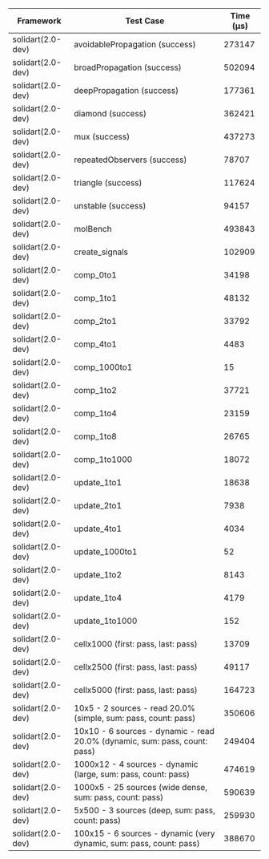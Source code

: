 | Framework | Test Case | Time (μs) |
| --- | --- | --- |
| solidart(2.0-dev) | avoidablePropagation (success) | 273147 |
| solidart(2.0-dev) | broadPropagation (success) | 502094 |
| solidart(2.0-dev) | deepPropagation (success) | 177361 |
| solidart(2.0-dev) | diamond (success) | 362421 |
| solidart(2.0-dev) | mux (success) | 437273 |
| solidart(2.0-dev) | repeatedObservers (success) | 78707 |
| solidart(2.0-dev) | triangle (success) | 117624 |
| solidart(2.0-dev) | unstable (success) | 94157 |
| solidart(2.0-dev) | molBench | 493843 |
| solidart(2.0-dev) | create_signals | 102909 |
| solidart(2.0-dev) | comp_0to1 | 34198 |
| solidart(2.0-dev) | comp_1to1 | 48132 |
| solidart(2.0-dev) | comp_2to1 | 33792 |
| solidart(2.0-dev) | comp_4to1 | 4483 |
| solidart(2.0-dev) | comp_1000to1 | 15 |
| solidart(2.0-dev) | comp_1to2 | 37721 |
| solidart(2.0-dev) | comp_1to4 | 23159 |
| solidart(2.0-dev) | comp_1to8 | 26765 |
| solidart(2.0-dev) | comp_1to1000 | 18072 |
| solidart(2.0-dev) | update_1to1 | 18638 |
| solidart(2.0-dev) | update_2to1 | 7938 |
| solidart(2.0-dev) | update_4to1 | 4034 |
| solidart(2.0-dev) | update_1000to1 | 52 |
| solidart(2.0-dev) | update_1to2 | 8143 |
| solidart(2.0-dev) | update_1to4 | 4179 |
| solidart(2.0-dev) | update_1to1000 | 152 |
| solidart(2.0-dev) | cellx1000 (first: pass, last: pass) | 13709 |
| solidart(2.0-dev) | cellx2500 (first: pass, last: pass) | 49117 |
| solidart(2.0-dev) | cellx5000 (first: pass, last: pass) | 164723 |
| solidart(2.0-dev) | 10x5 - 2 sources - read 20.0% (simple, sum: pass, count: pass) | 350606 |
| solidart(2.0-dev) | 10x10 - 6 sources - dynamic - read 20.0% (dynamic, sum: pass, count: pass) | 249404 |
| solidart(2.0-dev) | 1000x12 - 4 sources - dynamic (large, sum: pass, count: pass) | 474619 |
| solidart(2.0-dev) | 1000x5 - 25 sources (wide dense, sum: pass, count: pass) | 590639 |
| solidart(2.0-dev) | 5x500 - 3 sources (deep, sum: pass, count: pass) | 259930 |
| solidart(2.0-dev) | 100x15 - 6 sources - dynamic (very dynamic, sum: pass, count: pass) | 388670 |
